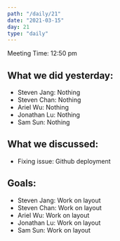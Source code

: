 ```yaml
---
path: "/daily/21"
date: "2021-03-15"
day: 21
type: "daily"
---
```


<!-- Output copied to clipboard! -->


Meeting Time: 12:50 pm


## What we did yesterday:



*   Steven Jang: Nothing
*   Steven Chan: Nothing
*   Ariel Wu: Nothing
*   Jonathan Lu: Nothing
*   Sam Sun: Nothing


## What we discussed:



*   Fixing issue: Github deployment


## Goals:



*   Steven Jang: Work on layout
*   Steven Chan: Work on layout
*   Ariel Wu: Work on layout
*   Jonathan Lu: Work on layout
*   Sam Sun:  Work on layout